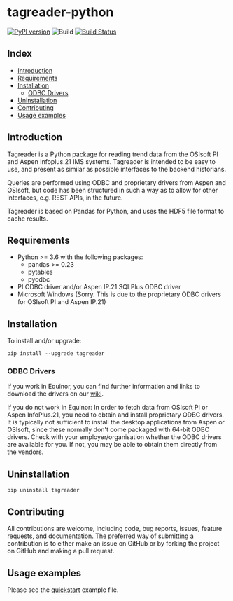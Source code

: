
# tagreader-python #

[![PyPI version](https://badge.fury.io/py/tagreader.svg)](https://badge.fury.io/py/tagreader)
![Build](https://github.com/equinor/tagreader-python/workflows/Build/badge.svg)
[![Build Status](https://dev.azure.com/EIIDS/tagreader/_apis/build/status/equinor.tagreader-python?branchName=master)](https://dev.azure.com/EIIDS/tagreader/_build/latest?definitionId=5&branchName=master)

## Index ##

* [Introduction](#introduction)
* [Requirements](#requirements)
* [Installation](#installation)
  * [ODBC Drivers](#odbc-drivers)
* [Uninstallation](#uninstallation)
* [Contributing](#contributing)
* [Usage examples](#usage-examples)

## Introduction ##

Tagreader is a Python package for reading trend data from the OSIsoft PI and Aspen Infoplus.21 IMS systems. Tagreader is
intended to be easy to use, and present as similar as possible interfaces to the backend historians.   

Queries are performed using ODBC and proprietary drivers from Aspen and OSIsoft, but code has been structured in such
a way as to allow for other interfaces, e.g. REST APIs, in the future.
  
Tagreader is based on Pandas for Python, and uses the HDF5 file format to cache results. 

## Requirements ##

* Python >= 3.6 with the following packages:
  * pandas >= 0.23
  * pytables
  * pyodbc
* PI ODBC driver and/or Aspen IP.21 SQLPlus ODBC driver
* Microsoft Windows (Sorry. This is due to the proprietary ODBC drivers for OSIsoft PI and Aspen IP.21)
 
## Installation ##

To install and/or upgrade:
```
pip install --upgrade tagreader
```

### ODBC Drivers ###

If you work in Equinor, you can find further information and links to download the drivers on our 
[wiki](https://wiki.equinor.com/wiki/index.php/tagreader-python).

If you do not work in Equinor: In order to fetch data from OSIsoft PI or Aspen InfoPlus.21, you need to obtain and
install proprietary ODBC drivers. It is typically not sufficient to install the desktop applications from Aspen or 
OSIsoft, since these normally don't come packaged with 64-bit ODBC drivers. Check with your employer/organisation 
whether the ODBC drivers are available for you. If not, you may be able to obtain them directly from the vendors. 

## Uninstallation ##

```
pip uninstall tagreader
```

## Contributing ##

All contributions are welcome, including code, bug reports, issues, feature requests, and documentation. The preferred
way of submitting a contribution is to either make an issue on GitHub or by forking the project on GitHub and making a 
pull request.
  
## Usage examples ##

Please see the [quickstart](docs/quickstart.ipynb) example file.
